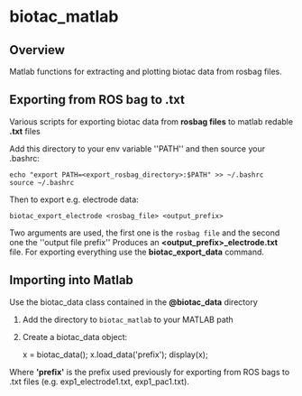 biotac_matlab
=============
Overview
---------------------------------------------
Matlab functions for extracting and plotting biotac data from rosbag files.




Exporting from ROS bag to .txt
---------------------------------------------
Various scripts for exporting biotac data from **rosbag files** to matlab redable **.txt** files

Add this directory to your env variable ''PATH'' and then source your .bashrc:

    echo "export PATH=<export_rosbag_directory>:$PATH" >> ~/.bashrc
    source ~/.bashrc

Then to export e.g. electrode data:

    biotac_export_electrode <rosbag_file> <output_prefix>

Two arguments are used, the first one is the `rosbag file` and the second one the ''output file prefix''
Produces an **\<output_prefix\>_electrode.txt** file. For exporting everything use the **biotac_export_data** command.

Importing into Matlab
---------------------------------------------
Use the biotac_data class contained in the **@biotac_data** directory

1. Add the directory to `biotac_matlab` to your MATLAB path
2. Create a biotac_data object:

    x = biotac_data();
    x.load_data('prefix'); 
    display(x);

Where **'prefix'** is the prefix used previously for exporting from ROS bags to .txt files (e.g. exp1_electrode1.txt, exp1_pac1.txt).

